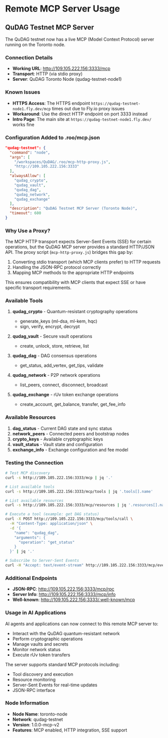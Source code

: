 # Remote MCP Server Usage

## QuDAG Testnet MCP Server

The QuDAG testnet now has a live MCP (Model Context Protocol) server running on the Toronto node.

### Connection Details

- **Working URL**: http://109.105.222.156:3333/mcp
- **Transport**: HTTP (via stdio proxy)
- **Server**: QuDAG Toronto Node (qudag-testnet-node1)

### Known Issues

- **HTTPS Access**: The HTTPS endpoint `https://qudag-testnet-node1.fly.dev/mcp` times out due to Fly.io proxy issues
- **Workaround**: Use the direct HTTP endpoint on port 3333 instead
- **Intro Page**: The main site at `https://qudag-testnet-node1.fly.dev/` works fine

### Configuration Added to .roo/mcp.json

```json
"qudag-testnet": {
  "command": "node",
  "args": [
    "/workspaces/QuDAG/.roo/mcp-http-proxy.js",
    "http://109.105.222.156:3333"
  ],
  "alwaysAllow": [
    "qudag_crypto",
    "qudag_vault",
    "qudag_dag",
    "qudag_network",
    "qudag_exchange"
  ],
  "description": "QuDAG Testnet MCP Server (Toronto Node)",
  "timeout": 600
}
```

### Why Use a Proxy?

The MCP HTTP transport expects Server-Sent Events (SSE) for certain operations, but the QuDAG MCP server provides a standard HTTP/JSON API. The proxy script (`mcp-http-proxy.js`) bridges this gap by:

1. Converting stdio transport (which MCP clients prefer) to HTTP requests
2. Handling the JSON-RPC protocol correctly
3. Mapping MCP methods to the appropriate HTTP endpoints

This ensures compatibility with MCP clients that expect SSE or have specific transport requirements.

### Available Tools

1. **qudag_crypto** - Quantum-resistant cryptography operations
   - generate_keys (ml-dsa, ml-kem, hqc)
   - sign, verify, encrypt, decrypt

2. **qudag_vault** - Secure vault operations
   - create, unlock, store, retrieve, list

3. **qudag_dag** - DAG consensus operations
   - get_status, add_vertex, get_tips, validate

4. **qudag_network** - P2P network operations
   - list_peers, connect, disconnect, broadcast

5. **qudag_exchange** - rUv token exchange operations
   - create_account, get_balance, transfer, get_fee_info

### Available Resources

1. **dag_status** - Current DAG state and sync status
2. **network_peers** - Connected peers and bootstrap nodes
3. **crypto_keys** - Available cryptographic keys
4. **vault_status** - Vault state and configuration
5. **exchange_info** - Exchange configuration and fee model

### Testing the Connection

```bash
# Test MCP discovery
curl -s http://109.105.222.156:3333/mcp | jq '.'

# List available tools
curl -s http://109.105.222.156:3333/mcp/tools | jq '.tools[].name'

# List available resources
curl -s http://109.105.222.156:3333/mcp/resources | jq '.resources[].name'

# Execute a tool (example: get DAG status)
curl -X POST http://109.105.222.156:3333/mcp/tools/call \
  -H "Content-Type: application/json" \
  -d '{
    "name": "qudag_dag",
    "arguments": {
      "operation": "get_status"
    }
  }' | jq '.'

# Subscribe to Server-Sent Events
curl -H "Accept: text/event-stream" http://109.105.222.156:3333/mcp/events
```

### Additional Endpoints

- **JSON-RPC**: http://109.105.222.156:3333/mcp/rpc
- **Server Info**: http://109.105.222.156:3333/mcp/info
- **Well-known**: http://109.105.222.156:3333/.well-known/mcp

### Usage in AI Applications

AI agents and applications can now connect to this remote MCP server to:
- Interact with the QuDAG quantum-resistant network
- Perform cryptographic operations
- Manage vaults and secrets
- Monitor network status
- Execute rUv token transfers

The server supports standard MCP protocols including:
- Tool discovery and execution
- Resource monitoring
- Server-Sent Events for real-time updates
- JSON-RPC interface

### Node Information

- **Node Name**: toronto-node
- **Network**: qudag-testnet
- **Version**: 1.0.0-mcp-v2
- **Features**: MCP enabled, HTTP integration, SSE support